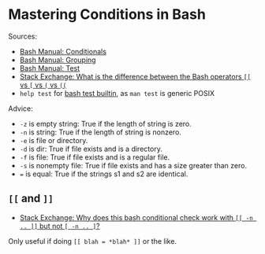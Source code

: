 # Mastering Conditions in Bash

Sources:

- [Bash Manual: Conditionals](https://www.gnu.org/software/bash/manual/bash.html#Conditional-Constructs)
- [Bash Manual: Grouping](https://www.gnu.org/software/bash/manual/bash.html#Command-Grouping)
- [Bash Manual: Test](https://www.gnu.org/software/bash/manual/bash.html#index-test)
- [Stack Exchange: What is the difference between the Bash operators `[[` vs `[` vs `(` vs `((`](http://unix.stackexchange.com/a/306115/50703)
- `help test` for [bash test builtin](https://github.com/bevry/dorothy/discussions/126), as `man test` is generic POSIX

Advice:

- `-z` is empty string: True if the length of string is zero.
- `-n` is string: True if the length of string is nonzero.
- `-e` is file or directory.
- `-d` is dir: True if file exists and is a directory.
- `-f` is file: True if file exists and is a regular file.
- `-s` is nonempty file: True if file exists and has a size greater than zero.
- `=` is equal: True if the strings s1 and s2 are identical.

## `[[` and `]]`

- [Stack Exchange: Why does this bash conditional check work with `[[ -n .. ]]` but not `[ -n .. ]`?](http://unix.stackexchange.com/a/246320/50703)

Only useful if doing `[[ blah = *blah* ]]` or the like.

